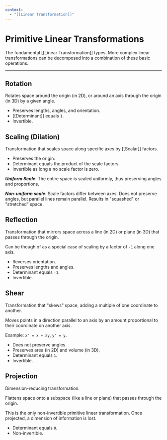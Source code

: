 ```yaml
---
context:
  - "[[Linear Transformation]]"
---
```


# Primitive Linear Transformations

The fundamental [[Linear Transformation]] types. More complex linear transformations can be decomposed into a combination of these basic operations.

---

## Rotation

Rotates space around the origin (in 2D), or around an axis through the origin (in 3D) by a given angle.

- Preserves lengths, angles, and orientation.
- [[Determinant]] equals `1`.
- Invertible.

## Scaling (Dilation)

Transformation that scales space along specific axes by [[Scalar]] factors.

- Preserves the origin.
- Determinant equals the product of the scale factors.
- Invertible as long a no scale factor is zero.

_**Uniform Scale**_: The entire space is scaled uniformly, thus preserving angles and proportions.

_**Non-uniform scale**_: Scale factors differ between axes. Does not preserve angles, but parallel lines remain parallel. Results in "squashed" or "stretched" space.

## Reflection

Transformation that mirrors space across a line (in 2D) or plane (in 3D) that passes through the origin.

Can be though of as a special case of scaling by a factor of `-1` along one axis.

- Reverses orientation.
- Preserves lengths and angles.
- Determinant equals `-1`.
- Invertible.

## Shear

Transformation that "skews" space, adding a multiple of one coordinate to another.

Moves points in a direction parallel to an axis by an amount proportional to their coordinate on another axis.

Example: `x' = x + ay`, `y' = y`.

- Does not preserve angles.
- Preserves area (in 2D) and volume (in 3D).
- Determinant equals `1`.
- Invertible.

## Projection

Dimension-reducing transformation.

Flattens space onto a subspace (like a line or plane) that passes through the origin.

This is the only non-invertible primitive linear transformation. Once projected, a dimension of information is lost.

- Determinant equals `0`.
- Non-invertible.
